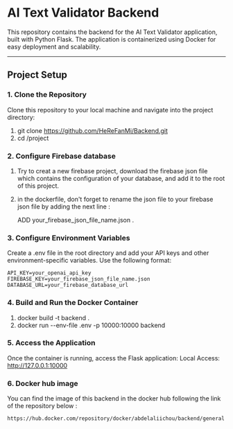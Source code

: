 # **AI Text Validator Backend**

This repository contains the backend for the AI Text Validator application, built with Python Flask. The application is containerized using Docker for easy deployment and scalability.

---

## **Project Setup**

### **1. Clone the Repository**

Clone this repository to your local machine and navigate into the project directory:

1. git clone https://github.com/HeReFanMi/Backend.git
2. cd /project

### **2. Configure Firebase database**

1. Try to creat a new firebase project, download the firebase json file which contains the configuration of your database, and add it to the root of this project.

2. in the dockerfile, don't forget to rename the json file to your firebase json file by adding the next line :

    ADD your_firebase_json_file_name.json .

### **3. Configure Environment Variables**

Create a .env file in the root directory and add your API keys and other environment-specific variables. Use the following format:

    API_KEY=your_openai_api_key
    FIREBASE_KEY=your_firebase_json_file_name.json
    DATABASE_URL=your_firebase_database_url

### **4. Build and Run the Docker Container**

1. docker build -t backend .
2. docker run --env-file .env -p 10000:10000 backend


### **5. Access the Application**

Once the container is running, access the Flask application:
Local Access: http://127.0.0.1:10000

### **6. Docker hub image**

You can find the image of this backend in the docker hub following the link of the repository below : 

    https://hub.docker.com/repository/docker/abdelaliichou/backend/general